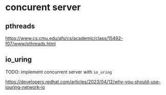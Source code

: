 # concurent server

## pthreads

https://www.cs.cmu.edu/afs/cs/academic/class/15492-f07/www/pthreads.html

## io_uring

TODO: implement concurrent server with `io_uring`

https://developers.redhat.com/articles/2023/04/12/why-you-should-use-iouring-network-io
